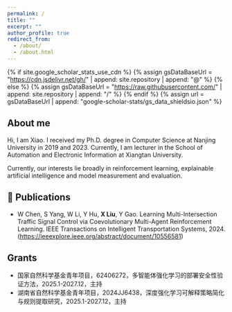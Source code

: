 ```yaml
---
permalink: /
title: ""
excerpt: ""
author_profile: true
redirect_from: 
  - /about/
  - /about.html
---
```


{% if site.google_scholar_stats_use_cdn %}
{% assign gsDataBaseUrl = "https://cdn.jsdelivr.net/gh/" | append: site.repository | append: "@" %}
{% else %}
{% assign gsDataBaseUrl = "https://raw.githubusercontent.com/" | append: site.repository | append: "/" %}
{% endif %}
{% assign url = gsDataBaseUrl | append: "google-scholar-stats/gs_data_shieldsio.json" %}

<span class='anchor' id='about-me'></span>

## About me

Hi, I am Xiao. I received my Ph.D. degree in Computer Science at Nanjing University in 2019 and 2023. Currently, I am lecturer in the School of Automation and Electronic Information at Xiangtan University.

Currently, our interests lie broadly in reinforcement learning, explainable artificial intelligence and model measurement and evaluation.



## 📝 Publications

- W Chen, S Yang, W Li, Y Hu, **X Liu**, Y Gao. Learning Multi-Intersection Traffic Signal Control via Coevolutionary Multi-Agent Reinforcement Learning. IEEE Transactions on Intelligent Transportation Systems, 2024. (https://ieeexplore.ieee.org/abstract/document/10556581)

## Grants

- 国家自然科学基金青年项目，62406272，多智能体强化学习的部署安全性验证方法，2025.1-2027.12，主持
- 湖南省自然科学基金青年项目，2024JJ6438，深度强化学习可解释策略简化与规则提取研究，2025.1-2027.12，主持

<!--

📖 履历
- *2023.07 - now*, 湘潭大学，讲师
- *2019.09 - 2023.6*, 南京大学，博士研究生，导师高阳教授
- *2018.09 - 2019.6*, 武汉大学，学术访问，导师杜博教授
- *2015.09 - 2018.6*, 中南民族大学，硕士研究生，导师周斌教授
- *2010.09 - 2014.6*, 中南民族大学，硕士研究生，导师周斌教授

# 📝 Publications 

<div class='paper-box'><div class='paper-box-image'><div><div class="badge">CVPR 2016</div><img src='images/500x300.png' alt="sym" width="100%"></div></div>
<div class='paper-box-text' markdown="1">

[Deep Residual Learning for Image Recognition](https://openaccess.thecvf.com/content_cvpr_2016/papers/He_Deep_Residual_Learning_CVPR_2016_paper.pdf)

**Kaiming He**, Xiangyu Zhang, Shaoqing Ren, Jian Sun

[**Project**](https://scholar.google.com/citations?view_op=view_citation&hl=zh-CN&user=DhtAFkwAAAAJ&citation_for_view=DhtAFkwAAAAJ:ALROH1vI_8AC) <strong><span class='show_paper_citations' data='DhtAFkwAAAAJ:ALROH1vI_8AC'></span></strong>
- Lorem ipsum dolor sit amet, consectetur adipiscing elit. Vivamus ornare aliquet ipsum, ac tempus justo dapibus sit amet. 
</div>
</div>

- [Lorem ipsum dolor sit amet, consectetur adipiscing elit. Vivamus ornare aliquet ipsum, ac tempus justo dapibus sit amet](https://github.com), A, B, C, **CVPR 2020**

# 🎖 Honors and Awards
- *2021.10* Lorem ipsum dolor sit amet, consectetur adipiscing elit. Vivamus ornare aliquet ipsum, ac tempus justo dapibus sit amet. 
- *2021.09* Lorem ipsum dolor sit amet, consectetur adipiscing elit. Vivamus ornare aliquet ipsum, ac tempus justo dapibus sit amet. 

# 📖 Educations
- *2019.06 - 2022.04 (now)*, Lorem ipsum dolor sit amet, consectetur adipiscing elit. Vivamus ornare aliquet ipsum, ac tempus justo dapibus sit amet. 
- *2015.09 - 2019.06*, Lorem ipsum dolor sit amet, consectetur adipiscing elit. Vivamus ornare aliquet ipsum, ac tempus justo dapibus sit amet. 

# 💬 Invited Talks
- *2021.06*, Lorem ipsum dolor sit amet, consectetur adipiscing elit. Vivamus ornare aliquet ipsum, ac tempus justo dapibus sit amet. 
- *2021.03*, Lorem ipsum dolor sit amet, consectetur adipiscing elit. Vivamus ornare aliquet ipsum, ac tempus justo dapibus sit amet.  \| [\[video\]](https://github.com/)

# 💻 Internships
- *2019.05 - 2020.02*, [Lorem](https://github.com/), China.
-->
